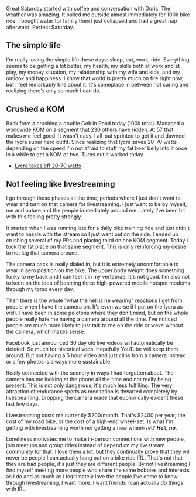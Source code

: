 Great Saturday started with coffee and conversation with Doris. The weather was amazing. It pulled me outside almost immediately for 100k bike ride. I bought water for family then I just collapsed and had a great nap afterward. Perfect Saturday.
## The simple life

I'm really loving the simple life these days: sleep, eat, work, ride. Everything seems to be getting a lot better, my health, my skills both at work and at play, my money situation, my relationship with my wife and kids, and my outlook and happiness. I know that world is pretty much on fire right now, but I feel remarkably fine about it. It's someplace in between not caring and realizing there's only so much I can do.
## Crushed a KOM

Back from a crushing a double Goblin Road today (100k total). Managed a worldwide KOM on a segment that 230 others have ridden. At 57 that makes me feel good. It wasn't easy. I all-out sprinted to get it and dawned the lycra super hero outfit. Since realizing that lycra saves 20-70 watts depending on the speed I'm not afraid to stuff my fat beer belly into it once in a while to get a KOM or two. Turns out it worked today.

- [Lycra takes off 20-70 watts](Lycra%20takes%20off%2020-70%20watts.md)

##  Not feeling like livestreaming

I go through these phases all the time, periods where I just don't want to wear and turn on that camera for livestreaming. I just want to be by myself, me and nature and the people immediately around me. Lately I've been hit with this feeling pretty strongly.

It started when I was running late for a daily bike training ride and just didn't want to hassle with the stream so I just went out on the ride. I ended up crushing several of my PRs and placing third on one KOM segment. Today I took the 1st place on that same segment. This is only reinforcing my desire to not lug that camera around.

The camera pack is really dialed in, but it is extremely uncomfortable to wear in aero position on the bike. The upper body weight does something funky to my back and I can feel it in my vertebrae. It's not good. I'm also not to keen on the idea of beaming three high-powered mobile hotspot modems through my torso every day.

Then there is the whole "what the hell is he wearing" reactions I get from people when I have the camera on. It's even worse if I put on the lycra as well. I have been in some pelotons where they don't mind, but on the whole people really hate me having a camera around all the time. I've noticed people are much more likely to just talk to me on the ride or wave without the camera, which makes sense.

Facebook just announced 30 day old live videos will automatically be deleted. So much for historical vods. Hopefully YouTube will keep them around. But not having a 5 hour video and just clips from a camera instead or a few photos is always more sustainable.

Really connected with the scenery in ways I had forgotten about. The camera has me looking at the phone all the time and not really being present. This is not only dangerous, it's much less fulfilling. The very attraction of endurance sports as meditation is thwarted completely by livestreaming. Dropping the camera made that euphorically evident these last few days.

Livestreaming costs me currently $200/month. That's $2400 per year, the cost of my road bike, or the cost of a high-end wheel-set. Is what I'm getting with livestreaming worth _not_ getting a new wheel-set? ***Hell, no.***

Loneliness motivates me to make in-person connections with new people, join meetups and group rides instead of depend on my livestream community for that. I love them a lot, but they continually prove that they will never be people I can actually hang out on a bike ride IRL. That's not that they are bad people, it's just they are different people. By not livestreaming I find myself meeting more people who share the same hobbies and interests as I do and as much as I legitimately love the people I've come to know through livestreaming, I want more. I want friends I can actually _do_ things with IRL.
